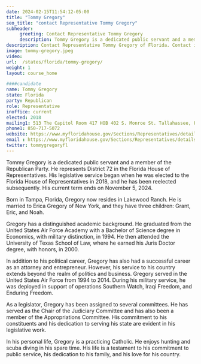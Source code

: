 ```yaml
---
date: 2024-02-15T11:54:12-05:00
title: "Tommy Gregory"
seo_title: "contact Representative Tommy Gregory"
subheader:
     greeting: Contact Representative Tommy Gregory
     description: Tommy Gregory is a dedicated public servant and a member of the Republican Party. He represents District 72 in the Florida House of Representatives. Hhe was elected to the Florida House of Representatives in 2018 and his current term ends on November 5, 2024.
description: Contact Representative Tommy Gregory of Florida. Contact information for Tommy Gregory includes email address, phone number, and mailing address.
image: tommy-gregory.jpeg
video:
url:  /states/florida/tommy-gregory/
weight: 1
layout: course_home

####candidate
name: Tommy Gregory
state: Florida
party: Republican
role: Representative
inoffice: current
elected: 2018
mailing1: 513 The Capitol Room 417 HOB 402 S. Monroe St. Tallahassee, FL 32399-1300
phone1: 850-717-5072
website: https://www.myfloridahouse.gov/Sections/Representatives/details.aspx?MemberId=4732&LegislativeTermId=90/
email : https://www.myfloridahouse.gov/Sections/Representatives/details.aspx?MemberId=4732&LegislativeTermId=90/
twitter: tommygregoryfl
---
```


Tommy Gregory is a dedicated public servant and a member of the Republican Party. He represents District 72 in the Florida House of Representatives. His legislative service began when he was elected to the Florida House of Representatives in 2018, and he has been reelected subsequently. His current term ends on November 5, 2024.

Born in Tampa, Florida, Gregory now resides in Lakewood Ranch. He is married to Erica Gregory of New York, and they have three children: Grant, Eric, and Noah.

Gregory has a distinguished academic background. He graduated from the United States Air Force Academy with a Bachelor of Science degree in Economics, with military distinction, in 1994. He then attended the University of Texas School of Law, where he earned his Juris Doctor degree, with honors, in 2000.

In addition to his political career, Gregory has also had a successful career as an attorney and entrepreneur. However, his service to his country extends beyond the realm of politics and business. Gregory served in the United States Air Force from 1994 to 2014. During his military service, he was deployed in support of operations Southern Watch, Iraqi Freedom, and Enduring Freedom.

As a legislator, Gregory has been assigned to several committees. He has served as the Chair of the Judiciary Committee and has also been a member of the Appropriations Committee. His commitment to his constituents and his dedication to serving his state are evident in his legislative work.

In his personal life, Gregory is a practicing Catholic. He enjoys hunting and scuba diving in his spare time. His life is a testament to his commitment to public service, his dedication to his family, and his love for his country.

